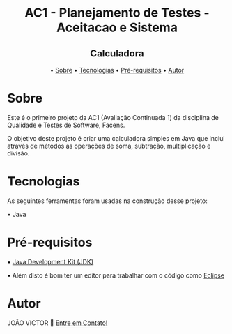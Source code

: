 <h1 align="center">AC1 - Planejamento de Testes - Aceitacao e Sistema</h1>
<h2 align="center">Calculadora</h2>

<p align="center">
  • <a href="#sobre">Sobre</a> •
  <a href="#tecnologias">Tecnologias</a> •
  <a href="#pré-requisitos">Pré-requisitos</a> •
  <a href="#autor">Autor</a>
</p>

# Sobre
<p>Este é o primeiro projeto da AC1 (Avaliação Continuada 1) da disciplina de Qualidade e Testes de Software, Facens.</p>
<p>O objetivo deste projeto é criar uma calculadora simples em Java que inclui através de métodos as operações de soma, subtração, multiplicação e divisão.</p>

# Tecnologias

<p> As seguintes ferramentas foram usadas na construção desse projeto:</p>
<p>• Java</p>

# Pré-requisitos
<p>• <a href="https://www.oracle.com/java/technologies/javase-downloads.html">Java Development Kit (JDK)</a></p>
<p>• Além disto é bom ter um editor para trabalhar com o código como <a href="https://www.eclipse.org/downloads/">Eclipse </a></p>

# Autor
<p> JOÃO VICTOR 👋 <a href="https://www.linkedin.com/in/ojoaovictor/"> Entre em Contato!</a> </p>
